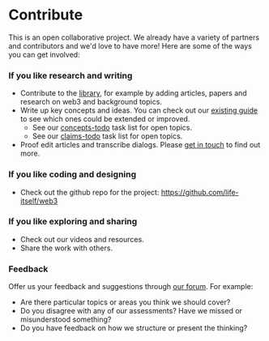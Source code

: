 # Contribute

This is an open collaborative project. We already have a variety of partners and contributors and we'd love to have more! Here are some of the ways you can get involved:

### If you like research and writing

* Contribute to the [library][], for example by adding articles, papers and research on web3 and background topics.
* Write up key concepts and ideas. You can check out our [existing guide][guide] to see which ones could be extended or improved.
	* See our [concepts-todo](../../meta/concepts-todo.md) task list for open topics.
	* See our [claims-todo](../../meta/claims-todo.md) task list for open topics.
* Proof edit articles and transcribe dialogs. Please [get in touch][contact] to find out more.

### If you like coding and designing

* Check out the github repo for the project: https://github.com/life-itself/web3

### If you like exploring and sharing

* Check out our videos and resources.
* Share the work with others.

### Feedback

Offer us your feedback and suggestions through [our forum][forum]. For example:

* Are there particular topics or areas you think we should cover?
* Do you disagree with any of our assessments? Have we missed or misunderstood something?
* Do you have feedback on how we structure or present the thinking?

[library]: /library
[guide]: /guide
[contact]: https://lifeitself.us/contact
[concepts]: /guide
[forum]: https://github.com/life-itself/web3/discussions
